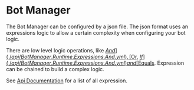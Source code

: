# Bot Manager

The Bot Manager can be configured by a json file. The json format uses an expressions logic to allow a certain 
complexity when configuring your bot logic. 

There are low level logic operations, like [$And](~/api/BotManager.Runtime.Expressions.And.yml), 
[$Or](~/api/BotManager.Runtime.Expressions.Or.yml), [$If](~/api/BotManager.Runtime.Expressions.And.yml) and 
[$Equals](~/api/BotManager.Runtime.Expressions.Equals.yml). Expression can be chained to build a complex logic. 

See [Api Documentation](~/api/index.md) for a list of all expression.
